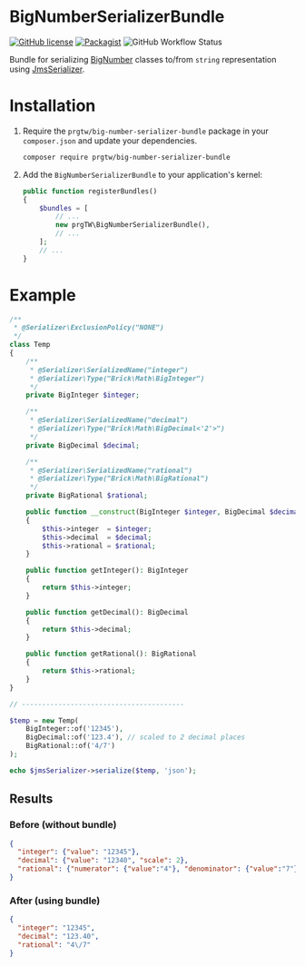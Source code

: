 # BigNumberSerializerBundle

[![GitHub license](https://img.shields.io/github/license/prgtw/big-number-serializer-bundle)](https://github.com/prgTW/big-number-serializer-bundle/blob/main/LICENSE)
[![Packagist](https://img.shields.io/packagist/v/prgtw/big-number-serializer-bundle)](https://packagist.org/packages/prgtw/big-number-serializer-bundle)
![GitHub Workflow Status](https://img.shields.io/github/workflow/status/prgTW/big-number-serializer-bundle/Tests)

Bundle for serializing [BigNumber](https://github.com/brick/math) classes to/from `string` representation using [JmsSerializer](https://github.com/schmittjoh/serializer).

# Installation

1. Require the `prgtw/big-number-serializer-bundle` package in your `composer.json`
   and update your dependencies.
	
	```bash
	composer require prgtw/big-number-serializer-bundle
	```

2. Add the `BigNumberSerializerBundle` to your application's kernel:

	```php
	public function registerBundles()
	{
		$bundles = [
			// ...
			new prgTW\BigNumberSerializerBundle(),
			// ...
		];
		// ...
	}
	````
	
# Example

```php
/**
 * @Serializer\ExclusionPolicy("NONE")
 */
class Temp
{
	/**
	 * @Serializer\SerializedName("integer")
	 * @Serializer\Type("Brick\Math\BigInteger")
	 */
	private BigInteger $integer;

	/**
	 * @Serializer\SerializedName("decimal")
	 * @Serializer\Type("Brick\Math\BigDecimal<'2'>")
	 */
	private BigDecimal $decimal;

	/**
	 * @Serializer\SerializedName("rational")
	 * @Serializer\Type("Brick\Math\BigRational")
	 */
	private BigRational $rational;

	public function __construct(BigInteger $integer, BigDecimal $decimal, BigRational $rational)
	{
		$this->integer  = $integer;
		$this->decimal  = $decimal;
		$this->rational = $rational;
	}

	public function getInteger(): BigInteger
	{
		return $this->integer;
	}

	public function getDecimal(): BigDecimal
	{
		return $this->decimal;
	}

	public function getRational(): BigRational
	{
		return $this->rational;
	}
}

// ----------------------------------------

$temp = new Temp(
	BigInteger::of('12345'),
	BigDecimal::of('123.4'), // scaled to 2 decimal places
	BigRational::of('4/7')
);

echo $jmsSerializer->serialize($temp, 'json');
```

## Results
### Before (without bundle)
```json
{
  "integer": {"value": "12345"},
  "decimal": {"value": "12340", "scale": 2},
  "rational": {"numerator": {"value":"4"}, "denominator": {"value":"7"}}
}
```

### After (using bundle)
```json
{
  "integer": "12345",
  "decimal": "123.40",
  "rational": "4\/7"
}
```
